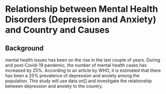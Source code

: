 # Relationship between Mental Health Disorders (Depression and Anxiety) and Country and Causes

## Background 
mental health issues has been on the rise in the last couple of years. During and post-Covid-19 pandemic, the number of mental health cases has increased by 25%. According to an article by WHO, it is estimated that there has been a 25% prevalence of depression and anxiety among the population. This study will use data on[] and investigate the relationship between depression and anxiety to the country. 